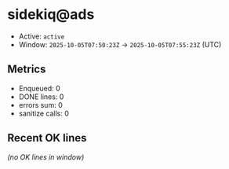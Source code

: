 # sidekiq@ads

- Active: `active`
- Window: `2025-10-05T07:50:23Z` → `2025-10-05T07:55:23Z` (UTC)

## Metrics
- Enqueued: 0
- DONE lines: 0
- errors sum: 0
- sanitize calls: 0

## Recent OK lines
_(no OK lines in window)_
